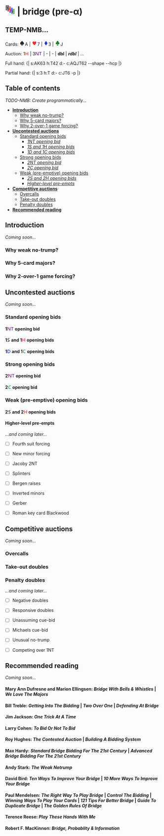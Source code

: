 # ![bridge](https://raw.githubusercontent.com/aornota/bridge/master/src/resources/tpoc-32x32.png) | bridge (pre-α)

## TEMP-NMB...

Cards: ![spade](https://raw.githubusercontent.com/aornota/bridge/master/src/resources/spade.png)A | ![heart](https://raw.githubusercontent.com/aornota/bridge/master/src/resources/heart.png)7 | ![diamond](https://raw.githubusercontent.com/aornota/bridge/master/src/resources/diamond.png)3 | ![club](https://raw.githubusercontent.com/aornota/bridge/master/src/resources/club.png)J

Auction: 1![H](https://raw.githubusercontent.com/aornota/bridge/master/src/resources/H.png) | 3![NT](https://raw.githubusercontent.com/aornota/bridge/master/src/resources/NT.png) | - | - | **dbl** | _**rdbl**_ | ...

Full hand: {| s:AK63 h:T42 d:- c:AQJT62 --shape --hcp |}

Partial hand: {| s:3 h:T d:- c:JT6 -p |}

## Table of contents

_TODO-NMB: Create programmatically..._

* [**Introduction**](#Introduction)
  * [Why weak no-trump?](#Why_weak_no-trump?)
  * [Why 5-card majors?](#Why_5-card_majors?)
  * [Why 2-over-1 game forcing?](#Why_2-over-1_game_forcing?)
* [**Uncontested auctions**](#Uncontested_auctions)
  * [Standard opening bids](#Standard_opening_bids)
    * [_1NT opening bid_](#1NT_opening_bid)
    * [_1S and 1H opening bids_](#1S_and_1H_opening_bids)
    * [_1D and 1C opening bids_](#1D_and_1C_opening_bids)
  * [Strong opening bids](#Strong_opening_bids)
    * [_2NT opening bid_](#2NT_opening_bid)
    * [_2C opening bid_](#2C_opening_bid)
  * [Weak (pre-emptive) opening bids](#Weak_(pre-emptive)_opening_bids)
    * [_2S and 2H opening bids_](#2S_and_2H_opening_bids)
    * [_Higher-level pre-empts_](#Higher-level_pre-empts)
* [**Competitive auctions**](#Competitive_auctions)
  * [Overcalls](#Overcalls)
  * [Take-out doubles](#Take-out_doubles)
  * [Penalty doubles](#Penalty_doubles)
* [**Recommended reading**](#Recommended_reading)


## <a name="Introduction"> Introduction

_Coming soon..._

### <a name="Why_weak_no-trump?"> Why weak no-trump?


### <a name="Why_5-card_majors"> Why 5-card majors?


### <a name="Why_2-over-1_game_forcing"> Why 2-over-1 game forcing?



## <a name="Uncontested_auctions"> Uncontested auctions

_Coming soon..._

### <a name="Standard_opening_bids"> Standard opening bids

#### <a name="1NT_opening_bid"> 1![NT](https://raw.githubusercontent.com/aornota/bridge/master/src/resources/NT.png) opening bid


#### <a name="1S_and_1H_opening_bids"> 1![S](https://raw.githubusercontent.com/aornota/bridge/master/src/resources/S.png) and 1![H](https://raw.githubusercontent.com/aornota/bridge/master/src/resources/H.png) opening bids


#### <a name="1D_and_1C_opening_bids"> 1![D](https://raw.githubusercontent.com/aornota/bridge/master/src/resources/D.png) and 1![C](https://raw.githubusercontent.com/aornota/bridge/master/src/resources/C.png) opening bids



### <a name="Strong_opening_bids"> Strong opening bids

#### <a name="2NT_opening_bid"> 2![NT](https://raw.githubusercontent.com/aornota/bridge/master/src/resources/NT.png) opening bid


#### <a name="2C-opening-bid"> 2![C](https://raw.githubusercontent.com/aornota/bridge/master/src/resources/C.png) opening bid



### <a name="Weak_(pre-emptive)_opening_bids"> Weak (pre-emptive) opening bids

#### <a name="2S_and_2H_opening_bids"> 2![S](https://raw.githubusercontent.com/aornota/bridge/master/src/resources/S.png) and 2![H](https://raw.githubusercontent.com/aornota/bridge/master/src/resources/H.png) opening bids


#### <a name="Higher-level_pre-empts"> Higher-level pre-empts



_...and coming later..._

- [ ] Fourth suit forcing
- [ ] New minor forcing
- [ ] Jacoby 2NT
- [ ] Splinters
- [ ] Bergen raises
- [ ] Inverted minors
- [ ] Gerber
- [ ] Roman key card Blackwood




## <a name="Competitive_auctions"> Competitive auctions

_Coming soon..._

### <a name="Overcalls"> Overcalls


### <a name="Take-out_doubles"> Take-out doubles


### <a name="Penalty_doubles"> Penalty doubles


_...and coming later..._

- [ ] Negative doubles
- [ ] Responsive doubles
- [ ] Unassuming cue-bid
- [ ] Michaels cue-bid
- [ ] Unusual no-trump
- [ ] Competing over 1NT



## <a name="Recommended_reading"> Recommended reading

_Coming soon..._

#### Mary Ann Dufresne and Marion Ellingsen: _Bridge With Bells & Whistles_ | _We Love The Majors_

#### Bill Treble: _Getting Into The Bidding_ | _Two Over One_ | _Defending At Bridge_

#### Jim Jackson: _One Trick At A Time_

#### Larry Cohen: _To Bid Or Not To Bid_

#### Roy Hughes: _The Contested Auction_ | _Building A Bidding System_

#### Max Hardy: _Standard Bridge Bidding For The 21st Century_ | _Advanced Bridge Bidding For The 21st Century_

#### Andy Stark: _The Weak Notrump_

#### David Bird: _Ten Ways To Improve Your Bridge_ | _10 More Ways To Improve Your Bridge_

#### Paul Mendelsen: _The Right Way To Play Bridge_ | _Control The Bidding_ | _Winning Ways To Play Your Cards_ | _121 Tips For Better Bridge_ | _Guide To Duplicate Bridge_ | _The Golden Rules Of Bridge_

#### Terence Reese: _Play These Hands With Me_

#### Robert F. MacKinnon: _Bridge, Probablity & Information_

